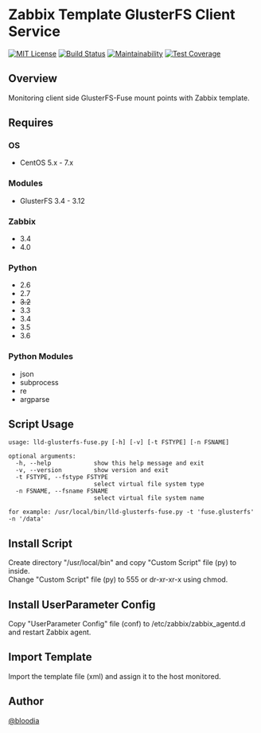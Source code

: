 # Zabbix Template GlusterFS Client Service
[![MIT License](http://img.shields.io/badge/license-MIT-blue.svg?style=flat)](https://github.com/bloodia/Zabbix-Template-GlusterFS-Client-Service/blob/master/LICENSE)
[![Build Status](https://travis-ci.org/bloodia/Zabbix-Template-GlusterFS-Client-Service.svg?branch=master)](https://travis-ci.org/bloodia/Zabbix-Template-GlusterFS-Client-Service)
[![Maintainability](https://api.codeclimate.com/v1/badges/e89acce12b5fcee6d622/maintainability)](https://codeclimate.com/github/bloodia/Zabbix-Template-GlusterFS-Client-Service/maintainability)
[![Test Coverage](https://api.codeclimate.com/v1/badges/e89acce12b5fcee6d622/test_coverage)](https://codeclimate.com/github/bloodia/Zabbix-Template-GlusterFS-Client-Service/test_coverage)

## Overview
Monitoring client side GlusterFS-Fuse mount points with Zabbix template.  

## Requires
### OS
- CentOS 5.x - 7.x

### Modules
- GlusterFS 3.4 - 3.12

### Zabbix
- 3.4
- 4.0

### Python
- 2.6
- 2.7
- ~~3.2~~
- 3.3
- 3.4
- 3.5
- 3.6

### Python Modules
- json
- subprocess
- re
- argparse

## Script Usage
```
usage: lld-glusterfs-fuse.py [-h] [-v] [-t FSTYPE] [-n FSNAME]

optional arguments:
  -h, --help            show this help message and exit
  -v, --version         show version and exit
  -t FSTYPE, --fstype FSTYPE
                        select virtual file system type
  -n FSNAME, --fsname FSNAME
                        select virtual file system name

for example: /usr/local/bin/lld-glusterfs-fuse.py -t 'fuse.glusterfs' -n '/data'
```

## Install Script
Create directory "/usr/local/bin" and copy "Custom Script" file (py) to inside.  
Change "Custom Script" file (py) to 555 or dr-xr-xr-x using chmod.  

## Install UserParameter Config
Copy "UserParameter Config" file (conf) to /etc/zabbix/zabbix_agentd.d and restart Zabbix agent.  

## Import Template
Import the template file (xml) and assign it to the host monitored.

## Author
[@bloodia](https://twitter.com/bloodiadotnet)
